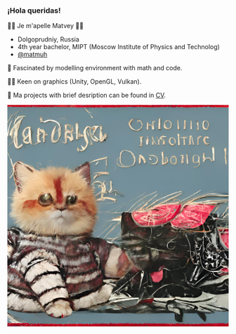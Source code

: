 ### ¡Hola queridas!

👋🏼 Je m'apelle Matvey 👋🏼

+ Dolgoprudniy, Russia
+ 4th year bachelor, MIPT (Moscow Institute of Physics and Technolog)
+ [@matmuh](https://t.me/matmuh)

🌱 Fascinated by modelling environment with math and code.

🏇🏼 Keen on graphics (Unity, OpenGL, Vulkan).

🐧 Ma projects with brief desription can be found in [CV](cv.pdf).

![intro](intro.png)

<!--
**matmuher/matmuher** is a ✨ _special_ ✨ repository because its `README.md` (this file) appears on your GitHub profile.

Here are some ideas to get you started:

- 🔭 I’m currently working on ...
- 🌱 I’m currently learning ...
- 👯 I’m looking to collaborate on ...
- 🤔 I’m looking for help with ...
- 💬 Ask me about ...
- 📫 How to reach me: ...
- 😄 Pronouns: ...
- ⚡ Fun fact: ...
-->

